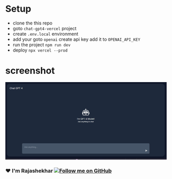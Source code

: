 # Setup 

- clone the this repo
- goto `chat-gpt4-vercel` project 
- create `.env.local` environment
- add your goto `openai` create api key add it to `OPENAI_API_KEY`
- run the project `npm run dev`
- deploy `npx vercel --prod`

 # screenshot
![Alt Text](./assets/images/land.jpg)


### ❤️ I'm Rajashekhar  [![Follow me on GitHub](https://img.shields.io/github/followers/RajaCodeArchitect?label=Follow&style=social)](https://github.com/RajaCodeArchitect)
